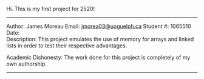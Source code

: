 Hi. This is my first project for 2520!
*******************************************************************************
Author:       James Moreau
Email:        jmorea03@uoguelph.ca
Student #:    1065510
Date:         
Description:  This project emulates the use of memory for arrays and linked lists in order to test their respective advantages.

Academic Dishonesty: The work done for this project is completely of my own authorship.
*******************************************************************************